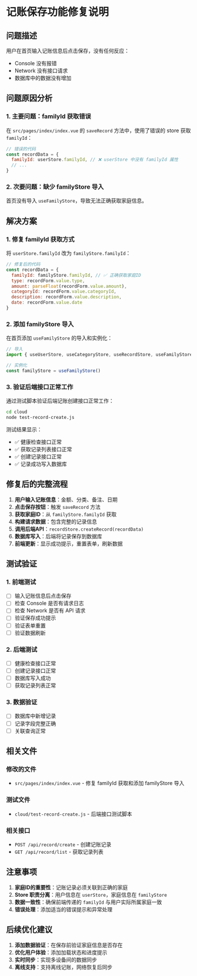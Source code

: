 # 记账保存功能修复说明

## 问题描述

用户在首页输入记账信息后点击保存，没有任何反应：
- Console 没有报错
- Network 没有接口请求
- 数据库中的数据没有增加

## 问题原因分析

### 1. 主要问题：familyId 获取错误

在 `src/pages/index/index.vue` 的 `saveRecord` 方法中，使用了错误的 store 获取 `familyId`：

```javascript
// 错误的代码
const recordData = {
  familyId: userStore.familyId, // ❌ userStore 中没有 familyId 属性
  // ...
}
```

### 2. 次要问题：缺少 familyStore 导入

首页没有导入 `useFamilyStore`，导致无法正确获取家庭信息。

## 解决方案

### 1. 修复 familyId 获取方式

将 `userStore.familyId` 改为 `familyStore.familyId`：

```javascript
// 修复后的代码
const recordData = {
  familyId: familyStore.familyId, // ✅ 正确获取家庭ID
  type: recordForm.value.type,
  amount: parseFloat(recordForm.value.amount),
  categoryId: recordForm.value.categoryId,
  description: recordForm.value.description,
  date: recordForm.value.date
}
```

### 2. 添加 familyStore 导入

在首页添加 `useFamilyStore` 的导入和实例化：

```javascript
// 导入
import { useUserStore, useCategoryStore, useRecordStore, useFamilyStore } from '../../stores'

// 实例化
const familyStore = useFamilyStore()
```

### 3. 验证后端接口正常工作

通过测试脚本验证后端记账创建接口正常工作：

```bash
cd cloud
node test-record-create.js
```

测试结果显示：
- ✅ 健康检查接口正常
- ✅ 获取记录列表接口正常  
- ✅ 创建记录接口正常
- ✅ 记录成功写入数据库

## 修复后的完整流程

1. **用户输入记账信息**：金额、分类、备注、日期
2. **点击保存按钮**：触发 `saveRecord` 方法
3. **获取家庭ID**：从 `familyStore.familyId` 获取
4. **构建请求数据**：包含完整的记录信息
5. **调用后端API**：`recordStore.createRecord(recordData)`
6. **数据库写入**：后端将记录保存到数据库
7. **前端更新**：显示成功提示，重置表单，刷新数据

## 测试验证

### 1. 前端测试
- [ ] 输入记账信息后点击保存
- [ ] 检查 Console 是否有请求日志
- [ ] 检查 Network 是否有 API 请求
- [ ] 验证保存成功提示
- [ ] 验证表单重置
- [ ] 验证数据刷新

### 2. 后端测试
- [ ] 健康检查接口正常
- [ ] 创建记录接口正常
- [ ] 数据库写入成功
- [ ] 获取记录列表正常

### 3. 数据验证
- [ ] 数据库中新增记录
- [ ] 记录字段完整正确
- [ ] 关联查询正常

## 相关文件

### 修改的文件
- `src/pages/index/index.vue` - 修复 familyId 获取和添加 familyStore 导入

### 测试文件
- `cloud/test-record-create.js` - 后端接口测试脚本

### 相关接口
- `POST /api/record/create` - 创建记账记录
- `GET /api/record/list` - 获取记录列表

## 注意事项

1. **家庭ID的重要性**：记账记录必须关联到正确的家庭
2. **Store 职责分离**：用户信息在 `userStore`，家庭信息在 `familyStore`
3. **数据一致性**：确保前端传递的 `familyId` 与用户实际所属家庭一致
4. **错误处理**：添加适当的错误提示和异常处理

## 后续优化建议

1. **添加数据验证**：在保存前验证家庭信息是否存在
2. **优化用户体验**：添加加载状态和进度提示
3. **实时同步**：实现多设备间的数据同步
4. **离线支持**：支持离线记账，网络恢复后同步 
